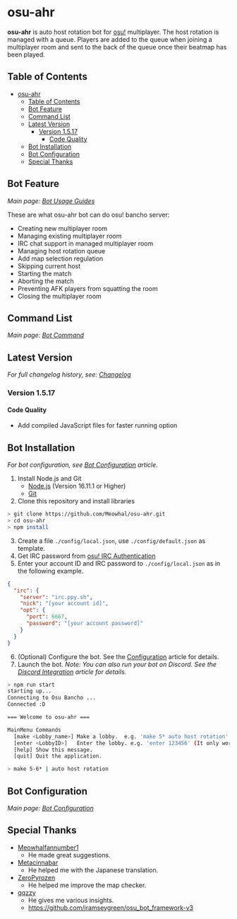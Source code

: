 # osu-ahr

**osu-ahr** is auto host rotation bot for [osu!](https://osu.ppy.sh/home) multiplayer. The host rotation is managed with a queue. Players are added to the queue when joining a multiplayer room and sent to the back of the queue once their beatmap has been played.

<!--TODO: Oahr Web and Test are undocumented, we need to add separate article for those-->

## Table of Contents

- [osu-ahr](#osu-ahr)
  - [Table of Contents](#table-of-contents)
  - [Bot Feature](#bot-feature)
  - [Command List](#command-list)
  - [Latest Version](#latest-version)
    - [Version 1.5.17](#version-1517)
      - [Code Quality](#code-quality)
  - [Bot Installation](#bot-installation)
  - [Bot Configuration](#bot-configuration)
  - [Special Thanks](#special-thanks)

## Bot Feature

*Main page: [Bot Usage Guides](/wiki/Bot_Usage_Guides.md)*

These are what osu-ahr bot can do osu! bancho server:

<!--TODO: Add link to specific guides-->

- Creating new multiplayer room
- Managing existing multiplayer room
- IRC chat support in managed multiplayer room
- Managing host rotation queue
- Add map selection regulation
- Skipping current host
- Starting the match
- Aborting the match
- Preventing AFK players from squatting the room
- Closing the multiplayer room

## Command List

*Main page: [Bot Command](/wiki/Command_List.md)*

## Latest Version

*For full changelog history, see: [Changelog](/wiki/Changelog.md)*

<!--Show latest version changelog down here-->

### Version 1.5.17

#### Code Quality

+ Add compiled JavaScript files for faster running option

## Bot Installation

*For bot configuration, see [Bot Configuration](/wiki/Bot_Configuration.md) article.*

1. Install Node.js and Git
   - [Node.js](https://nodejs.org/) (Version 16.11.1 or Higher)
   - [Git](https://git-scm.com/)
2. Clone this repository and install libraries
```bash
> git clone https://github.com/Meowhal/osu-ahr.git
> cd osu-ahr
> npm install
```
3. Create a file `./config/local.json`, use `./config/default.json` as template.
4. Get IRC password from [osu! IRC Authentication](https://osu.ppy.sh/p/irc)
5. Enter your account ID and IRC password to `./config/local.json` as in the following example.

```json
{
  "irc": {
    "server": "irc.ppy.sh",
    "nick": "[your account id]",
    "opt": {
      "port": 6667,
      "password": "[your account password]"
    }
  }
}
```

6. (Optional) Configure the bot. See the [Configuration](#configuration) article for details.
7. Launch the bot. *Note: You can also run your bot on Discord. See the [Discord Integration](#discord-integration) article for details.*

```bash 
> npm run start
starting up...
Connecting to Osu Bancho ...
Connected :D

=== Welcome to osu-ahr ===

MainMenu Commands
  [make <Lobby_name>] Make a lobby.  e.g. 'make 5* auto host rotation'
  [enter <LobbyID>]   Enter the lobby. e.g. 'enter 123456' (It only works if you are a referee in the lobby).
  [help] Show this message.
  [quit] Quit the application.

> make 5-6* | auto host rotation
```

## Bot Configuration

*Main page: [Bot Configuration](/wiki/Bot_Configuration.md)*

## Special Thanks

+ [Meowhalfannumber1](https://github.com/Meowhalfannumber1)
  + He made great suggestions.
+ [Metacinnabar](https://github.com/Metacinnabar)
  + He helped me with the Japanese translation.
+ [ZeroPyrozen](https://github.com/ZeroPyrozen)
  + He helped me improve the map checker.
+ [qqzzy](https://osu.ppy.sh/users/10911588) 
  + He gives me various insights.
  + https://github.com/jramseygreen/osu_bot_framework-v3
